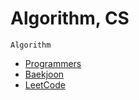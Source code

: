 # Algorithm, CS

`Algorithm`

- [Programmers](https://programmers.co.kr/)
- [Baekjoon](https://www.acmicpc.net/)
- [LeetCode](https://leetcode.com/problemset/all/)

